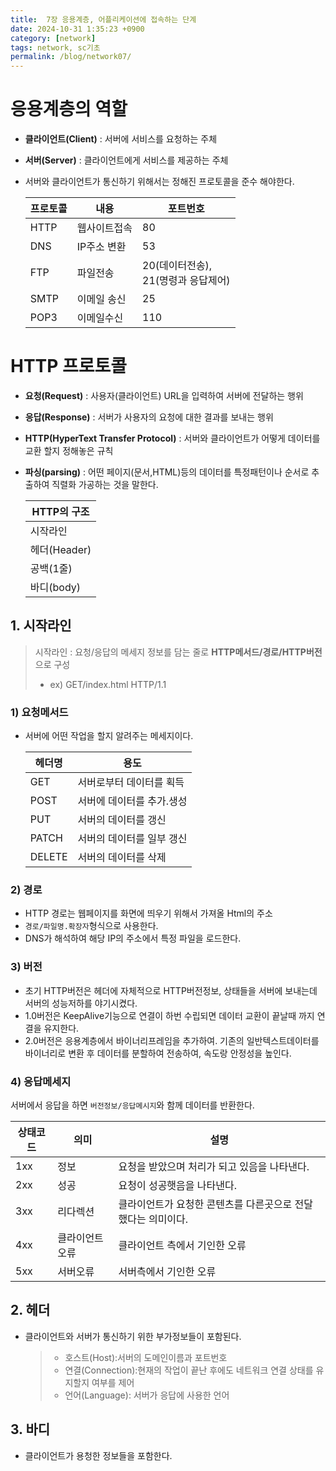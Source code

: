 ```yaml
---
title:  7장 응용계층, 어플리케이션에 접속하는 단계
date: 2024-10-31 1:35:23 +0900
category: [network]
tags: network, sc기초
permalink: /blog/network07/
---
```


# 응용계층의 역할
- **클라이언트(Client)** : 서버에 서비스를 요청하는 주체
- **서버(Server)** : 클라이언트에게 서비스를 제공하는 주체
- 서버와 클라이언트가 통신하기 위해서는 정해진 프로토콜을 준수 해야한다.

  | 프로토콜 | 내용      | 포트번호                        |
  |------|---------|-----------------------------|
  | HTTP | 웹사이트접속  | 80                          |
  | DNS  | IP주소 변환 | 53                          |
  | FTP  | 파일전송    | 20(데이터전송),<br/>21(명령과 응답제어) |
  | SMTP | 이메일 송신  | 25                          |
  | POP3 | 이메일수신   | 110                         |

# HTTP 프로토콜
- **요청(Request)** : 사용자(클라이언트) URL을 입력하여 서버에 전달하는 행위
- **응답(Response)** : 서버가 사용자의 요청에 대한 결과를 보내는 행위
- **HTTP(HyperText Transfer Protocol)** : 서버와 클라이언트가 어떻게 데이터를 교환 할지 정해놓은 규칙
- **파싱(parsing)** : 어떤 페이지(문서,HTML)등의 데이터를 특정패턴이나 순서로 추출하여 직렬화 가공하는 것을 말한다.

  | HTTP의 구조      |
  |---------------|  
  | 시작라인          |
  | 헤더(Header)    |
  | 공백(1줄)        |
  | 바디(body)<br/> |

## 1. 시작라인

  > 시작라인 : 요청/응답의 메세지 정보를 담는 줄로 **HTTP메서드/경로/HTTP버전**으로 구성<br>
  > - ex) GET/index.html HTTP/1.1

### 1) 요청메서드
- 서버에 어떤 작업을 할지 알려주는 메세지이다.

   | 헤더명    | 용도             |
   |--------|----------------|
   | GET    | 서버로부터 데이터를 획득  |
   | POST   | 서버에 데이터를 추가.생성 |
   | PUT    | 서버의 데이터를 갱신    |
   | PATCH  | 서버의 데이터를 일부 갱신 |
   | DELETE | 서버의 데이터를 삭제    |

### 2) 경로 
- HTTP 경로는 웹페이지를 화면에 띄우기 위해서 가져올 Html의 주소
- `경로/파일명.확장자`형식으로 사용한다.
- DNS가 해석하여 해당 IP의 주소에서 특정 파일을 로드한다. 

### 3) 버전
- 초기 HTTP버전은 헤더에 자체적으로 HTTP버전정보, 상태들을 서버에 보내는데 서버의 성능저하를 야기시켰다.
- 1.0버전은 KeepAlive기능으로 연결이 하번 수립되면 데이터 교환이 끝날때 까지 연결을 유지한다. 
- 2.0버전은 응용계층에서 바이너리프레임을 추가하여. 기존의 일반텍스트데이터를 바이너리로 변환 후 데이터를 분할하여 전송하여, 속도랑 안정성을 높인다.

### 4) 응답메세지
 서버에서 응답을 하면 `버전정보/응답메시지`와 함께 데이터를 반환한다.

  | 상태코드 | 의미      | 설명                                |
  |------|---------|-----------------------------------|
  | 1xx  | 정보      | 요청을 받았으며 처리가 되고 있음을 나타낸다.         |
  | 2xx  | 성공      | 요청이 성공햇음을 나타낸다.                   |
  | 3xx  | 리다렉션    | 클라이언트가 요청한 콘텐츠를 다른곳으로 전달했다는 의미이다. |
  | 4xx  | 클라이언트오류 | 클라이언트 측에서 기인한 오류                  |
  | 5xx  | 서버오류    | 서버측에서 기인한 오류                      |


## 2. 헤더
- 클라이언트와 서버가 통신하기 위한 부가정보들이 포함된다.

  > - 호스트(Host):서버의 도메인이름과 포트번호
  > - 연결(Connection):현재의 작업이 끝난 후에도 네트워크 연결 상태를 유지할지 여부를 제어
  > - 언어(Language): 서버가 응답에 사용한 언어

## 3. 바디
- 클라이언트가 용청한 정보들을 포함한다. 
      

